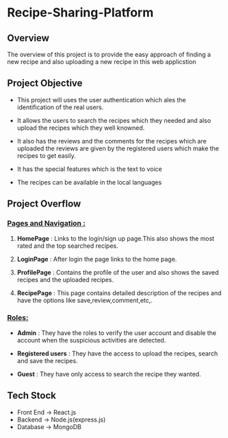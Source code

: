 # Recipe-Sharing-Platform

## Overview

The overview of this project is to provide the easy approach of finding a new recipe and also uploading a new recipe in this web applicstion

## Project Objective

- This project will uses the user authentication which ales the identification of the real users.

- It allows the users to search the recipes which they needed and also upload the recipes which they well knowned.
- It also has the reviews and the comments for the recipes which are uploaded the reviews are given by the registered users which make the recipes to get easily.
- It has the special features which is the text to voice
- The recipes can be available in the local languages

## Project Overflow

### <u>Pages and Navigation : </u>

1. **HomePage**   :    Links to the login/sign up page.This     also shows the most rated and the top searched recipes.

2. **LoginPage**   : After login the page links to the home page.

1. **ProfilePage**  : Contains the profile of the user and also shows the saved recipes and the uploaded recipes.  
2. **RecipePage** : This page contains detailed description of the recipes and have the options like save,review,comment,etc,.

### <u>Roles:</u>

- **Admin** : They have the roles to verify the user account and disable the account when the suspicious activities are detected.

- **Registered users** : They have the access to upload the recipes, search and save the recipes.
- **Guest** : They have only access to search the recipe they wanted.

## Tech Stock

- Front End -> React.js
- Backend   -> Node.js(express.js)
- Database -> MongoDB
